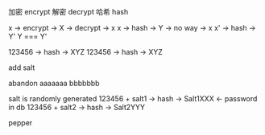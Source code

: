 加密 encrypt
解密 decrypt
哈希 hash

x -> encrypt -> X -> decrypt -> x
x -> hash -> Y -> no way -> x
x' -> hash -> Y' Y === Y'

123456 -> hash -> XYZ
123456 -> hash -> XYZ

add salt

abandon
aaaaaaa
bbbbbbb

salt is randomly generated
123456 + salt1 -> hash -> Salt1XXX <- password in db
123456 + salt2 -> hash -> Salt2YYY

pepper
